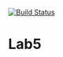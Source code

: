 [![Build Status](https://travis-ci.org/obiii/Lab5.svg?branch=master)](https://travis-ci.org/obiii/Lab5)
# Lab5
